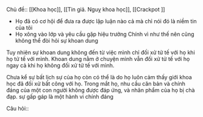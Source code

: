 Chủ đề:: [[Khoa học]], [[Tin giả. Nguỵ khoa học]], [[Crackpot ]]
- Họ đã có cơ hội để đưa ra được lập luận nào cả mà chỉ nói đó là niềm tin của tôi
- Họ xông vào lớp và yêu cầu gặp hiệu trưởng
Chính vì như thế nên cũng không thể đòi hỏi sự khoan dung

Tuy nhiên sự khoan dung không đến từ việc mình chỉ đối xử tử tế với họ khi họ tử tế với mình. Khoan dung nằm ở chuyện mình vẫn đối xử tử tế với họ ngay cả khi họ không đối xử tử tế với mình. 

Chưa kể sự bất lịch sự của họ còn có thể là do họ luôn cảm thấy giới khoa học đã đối xử bất công với họ. Trong mắt họ, nhu cầu căn bản và chính đáng của một con người không được đáp ứng, và nhân phẩm của họ bị chà đạp. sự gấp gáp là một hành vi chính đáng

Câu hỏi:: 